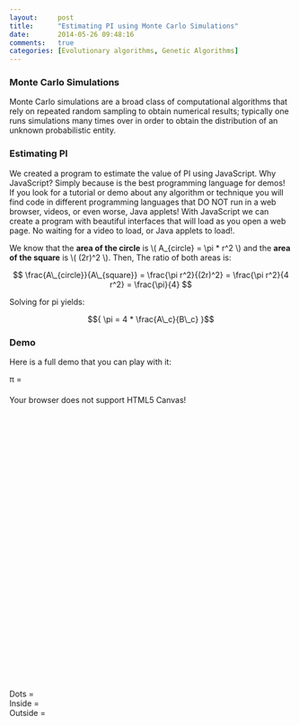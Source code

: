 ```yaml
---
layout:     post
title:      "Estimating PI using Monte Carlo Simulations"
date:       2014-05-26 09:48:16
comments:   true
categories: [Evolutionary algorithms, Genetic Algorithms]
---
```


<script src="http://cdn.mathjax.org/mathjax/latest/MathJax.js?config=TeX-AMS-MML_HTMLorMML"></script>

### Monte Carlo Simulations

Monte Carlo simulations are a broad class of computational algorithms that rely on repeated random
sampling to obtain numerical results; typically one runs simulations many times over in order to
obtain the distribution of an unknown probabilistic entity.

### Estimating PI

We created a program to estimate the value of PI using JavaScript. Why JavaScript? Simply because is
the best programming language for demos! If you look for a tutorial or demo about any algorithm or
technique you will find code in different programming languages that DO NOT run in a web browser,
videos, or even worse, Java applets! With JavaScript we can create a program with beautiful
interfaces that will load as you open a web page. No waiting for a video to load, or Java applets to
load!.

We know that the **area of the circle** is \\( A\_{circle} = \pi * r^2 \\) and the **area of the
square** is \\( (2r)^2 \\). Then, The ratio of both areas is:

$$ \frac{A\_{circle}}{A\_{square}} = \frac{\pi r^2}{(2r)^2} = \frac{\pi r^2}{4 r^2} = \frac{\pi}{4} $$

Solving for pi yields:

$${ \pi = 4 * \frac{A\_c}{B\_c} }$$

### Demo

Here is a full demo that you can play with it:

<div text-align="center; display: block;">&pi; = <span id="pi"></span></div>

<canvas id="pi-mc" height="300px" width="300px" style="margin: 20px auto; display: block;">
Your browser does not support HTML5 Canvas!
</canvas>

Dots = <span id="all"></span><br />
Inside = <span id="inside"></span><br />
Outside = <span id="outside"></span><br />

<script src="/js/mc-pi.js"></script>
